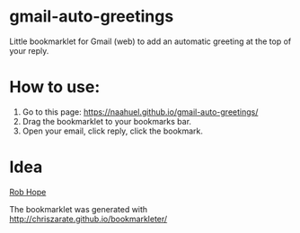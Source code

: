 # gmail-auto-greetings
Little bookmarklet for Gmail (web) to add an automatic greeting at the top of your reply.

# How to use:
1. Go to this page: https://naahuel.github.io/gmail-auto-greetings/
2. Drag the bookmarklet to your bookmarks bar.
3. Open your email, click reply, click the bookmark.

# Idea
[Rob Hope](https://twitter.com/robhope/status/1042355945609854978)

The bookmarklet was generated with http://chriszarate.github.io/bookmarkleter/